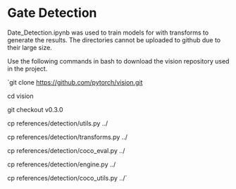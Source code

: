 # Gate Detection

Date_Detection.ipynb was used to train models for with transforms to generate the results. The directories cannot be uploaded to github due to their large size.

Use the following commands in bash to download the vision repository used in the project.

`git clone https://github.com/pytorch/vision.git

cd vision

git checkout v0.3.0

cp references/detection/utils.py ../

cp references/detection/transforms.py ../

cp references/detection/coco_eval.py ../

cp references/detection/engine.py ../

cp references/detection/coco_utils.py ../`
